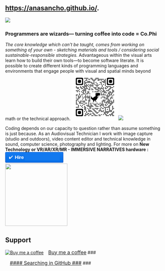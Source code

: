 ## https://anasancho.github.io/.
<p></p>
 <a target="_blank" href="https://www.linkedin.com/in/ana-filipa-sancho-silva-283b6b16/" alt="Linkedin"> 
  <img src="https://img.shields.io/badge/-LinkedIn-%230077B5?style=for-the-badge&logo=linkedin&logoColor=white" target="_blank"></a> 
 <b> <h3> Programmers are wizards—  turning coffee into code = Co.Phi  </h3> </b> <p></p>
<i> The core knowledge which can’t be taught, comes from working on something of your own - sketching materials and tools / considering social sustainable-responsible strategies. </i>
Advantageous  within the visual arts learn how to build their own tools—to become software literate. It is possible to create different kinds of programming languages and environments that engage people with visual and spatial minds beyond math or the technical approach. 
<img src="https://github.com/anasancho/anasancho.github.io/blob/master/qrcode_github.png" height="150" width="150"><img src="https://github-readme-stats.vercel.app/api/top-langs/?username=anasancho&layout=compact"/>
<p></p>
Coding depends on our capacity to question rather than assume something is just because. As an Audiovisual Technician I work with image capture (studio and outdoors), video content editor and technical knowledge in sound, computer science, photography and lighting. For more on <b> New Technology or VR/AR/XR/MR - IMMERSIVE NARRATIVES hardware : </b>

<a href="mailto:anaphisancho.silva@gmail.com?subject=Project%20inquiry%20from%20Github"> 
<img src="https://github.com/anasancho/anasancho.github.io/blob/master/contact_%40.png" width="187" height="34"></a> <br>
<img src="http://66.media.tumblr.com/17fea920ff36ef4f5b877d5216a7aad9/tumblr_mo9xje8zZ41qcbiufo1_1280.gif" height="200" width="200">

## 
## Support
<link href="https://fonts.googleapis.com/css?family=Arial" rel="stylesheet"><a class="bmc-button" target="_blank" href="https://www.buymeacoffee.com/JzqO57X"><img src="https://cdn.buymeacoffee.com/buttons/bmc-new-btn-logo.svg" alt="Buy me a coffee"><span style="margin-left:15px;font-size:16px !important;">Buy me a coffee</span></a>
### 
<p></p>
<link href="https://fonts.googleapis.com/css?family=Arial" rel="stylesheet"><a class="bmc-button" target="_blank" href="https://x-team.com/blog/become-a-github-master-with-these-features-and-extensions/?utm_source=facebook&utm_medium=social&utm_campaign=social-post&fbclid=IwAR0BIscSMEYSdEEhF1yzF1xUE5L1Kmkiv-F940PA6iGV6o3014YRFoSv308"><img src="" alt=""><span style="margin-left:15px;font-size:16px !important;">#### Searching in GitHub ###</span></a>
### 
